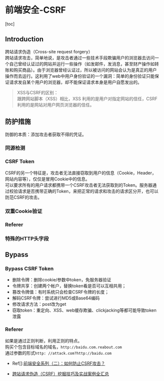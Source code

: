 # 前端安全-CSRF
[toc]
## Introduction
跨站请求伪造（Cross-site request forgery）   
跨站请求攻击，简单地说，是攻击者通过一些技术手段欺骗用户的浏览器去访问一个自己曾经认证过的网站并运行一些操作（如发邮件，发消息，甚至财产操作如转账和购买商品）。由于浏览器曾经认证过，所以被访问的网站会认为是真正的用户操作而去运行。这利用了web中用户身份验证的一个漏洞：简单的身份验证只能保证请求发自某个用户的浏览器，却不能保证请求本身是用户自愿发出的。   

>XSS与CSRF的区别：   
跟跨网站脚本（XSS）相比，XSS 利用的是用户对指定网站的信任，CSRF 利用的是网站对用户网页浏览器的信任。   


## 防护措施
防御的本质：添加攻击者获取不得的凭证。   
### 同源检测
### CSRF Token
CSRF的另一个特征是，攻击者无法直接窃取到用户的信息（Cookie，Header，网站内容等），仅仅是冒用Cookie中的信息。   
可以要求所有的用户请求都携带一个CSRF攻击者无法获取到的Token。服务器通过校验请求是否携带正确的Token，来把正常的请求和攻击的请求区分开，也可以防范CSRF的攻击。   
### 双重Cookie验证
### Referer

### 特殊的HTTP头字段

## Bypass
### Bypass CSRF Token

* 删除令牌：删除cookie/参数中token，免服务器验证
* 令牌共享：创建两个帐户，替换token看是否可以互相共用；
* 篡改令牌值：有时系统只会检查CSRF令牌的长度；
* 解码CSRF令牌：尝试进行MD5或Base64编码
* 修改请求方法：post改为get
* 窃取token：重定向、XSS、web缓存欺骗、clickjacking等都可能导致token泄露

### Referer
如果是通过正则判断，利用正则的特点。   
购买个包含目标域名的域名，`http://baidu.com.reabout.com`   
通过参数的形式`http: //attack.com?http://baidu.com`   



- Ref[]:[前端安全系列（二）：如何防止CSRF攻击？](https://tech.meituan.com/2018/10/11/fe-security-csrf.html)  

- [跨站请求伪造（CSRF）挖掘技巧及实战案例全汇总](https://cloud.tencent.com/developer/article/1516424)
